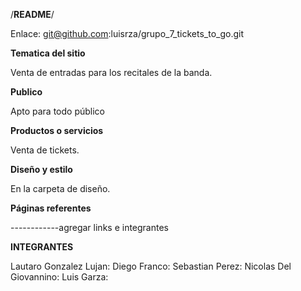 /**********README**********/

Enlace: git@github.com:luisrza/grupo_7_tickets_to_go.git

**Tematica del sitio**

Venta de entradas para los recitales de la banda.

**Publico** 

Apto para todo público

**Productos o servicios**

Venta de tickets.

**Diseño y estilo**

En la carpeta de diseño.

**Páginas referentes**

------------agregar links e integrantes

**INTEGRANTES**

Lautaro Gonzalez Lujan:
Diego Franco:
Sebastian Perez:
Nicolas Del Giovannino:
Luis Garza:

